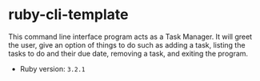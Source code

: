# ruby-cli-template

This command line interface program acts as a Task Manager. It will greet the user, give an option of things to do such as adding a task, listing the tasks to do and their due date, removing a task, and exiting the program. 

- Ruby version: `3.2.1`

